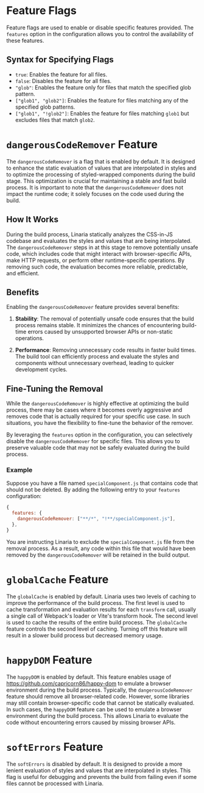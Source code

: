# Feature Flags

Feature flags are used to enable or disable specific features provided. The `features` option in the configuration allows you to control the availability of these features.

## Syntax for Specifying Flags

- `true`: Enables the feature for all files.
- `false`: Disables the feature for all files.
- `"glob"`: Enables the feature only for files that match the specified glob pattern.
- `["glob1", "glob2"]`: Enables the feature for files matching any of the specified glob patterns.
- `["glob1", "!glob2"]`: Enables the feature for files matching `glob1` but excludes files that match `glob2`.


# `dangerousCodeRemover` Feature

The `dangerousCodeRemover` is a flag that is enabled by default. It is designed to enhance the static evaluation of values that are interpolated in styles and to optimize the processing of styled-wrapped components during the build stage. This optimization is crucial for maintaining a stable and fast build process. It is important to note that the `dangerousCodeRemover` does not impact the runtime code; it solely focuses on the code used during the build.

## How It Works

During the build process, Linaria statically analyzes the CSS-in-JS codebase and evaluates the styles and values that are being interpolated. The `dangerousCodeRemover` steps in at this stage to remove potentially unsafe code, which includes code that might interact with browser-specific APIs, make HTTP requests, or perform other runtime-specific operations. By removing such code, the evaluation becomes more reliable, predictable, and efficient.

## Benefits

Enabling the `dangerousCodeRemover` feature provides several benefits:

1. **Stability**: The removal of potentially unsafe code ensures that the build process remains stable. It minimizes the chances of encountering build-time errors caused by unsupported browser APIs or non-static operations.

2. **Performance**: Removing unnecessary code results in faster build times. The build tool can efficiently process and evaluate the styles and components without unnecessary overhead, leading to quicker development cycles.

## Fine-Tuning the Removal

While the `dangerousCodeRemover` is highly effective at optimizing the build process, there may be cases where it becomes overly aggressive and removes code that is actually required for your specific use case. In such situations, you have the flexibility to fine-tune the behavior of the remover.

By leveraging the `features` option in the configuration, you can selectively disable the `dangerousCodeRemover` for specific files. This allows you to preserve valuable code that may not be safely evaluated during the build process.

### Example

Suppose you have a file named `specialComponent.js` that contains code that should not be deleted. By adding the following entry to your `features` configuration:

```js
{
  features: {
    dangerousCodeRemover: ["**/*", "!**/specialComponent.js"],
  },
}
```

You are instructing Linaria to exclude the `specialComponent.js` file from the removal process. As a result, any code within this file that would have been removed by the `dangerousCodeRemover` will be retained in the build output.


# `globalCache` Feature

The `globalCache` is enabled by default. Linaria uses two levels of caching to improve the performance of the build process. The first level is used to cache transformation and evaluation results for each `transform` call, usually a single call of Webpack's loader or Vite's transform hook. The second level is used to cache the results of the entire build process. The `globalCache` feature controls the second level of caching. Turning off this feature will result in a slower build process but decreased memory usage.


# `happyDOM` Feature

The `happyDOM` is enabled by default. This feature enables usage of https://github.com/capricorn86/happy-dom to emulate a browser environment during the build process. Typically, the `dangerousCodeRemover` feature should remove all browser-related code. However, some libraries may still contain browser-specific code that cannot be statically evaluated. In such cases, the `happyDOM` feature can be used to emulate a browser environment during the build process. This allows Linaria to evaluate the code without encountering errors caused by missing browser APIs.


# `softErrors` Feature

The `softErrors` is disabled by default. It is designed to provide a more lenient evaluation of styles and values that are interpolated in styles. This flag is useful for debugging and prevents the build from failing even if some files cannot be processed with Linaria.
